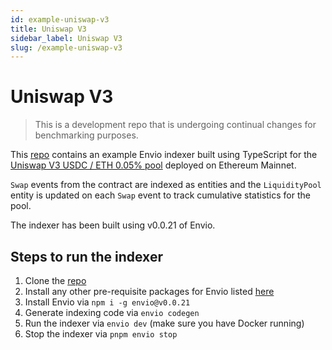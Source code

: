 ```yaml
---
id: example-uniswap-v3
title: Uniswap V3
sidebar_label: Uniswap V3
slug: /example-uniswap-v3
---
```


# Uniswap V3

> This is a development repo that is undergoing continual changes for benchmarking purposes.

This [repo](https://github.com/enviodev/uniV3-swaps) contains an example Envio indexer built using TypeScript for the [Uniswap V3 USDC / ETH
0.05% pool](https://etherscan.io/address/0x88e6a0c2ddd26feeb64f039a2c41296fcb3f5640) deployed on Ethereum Mainnet.

`Swap` events from the contract are indexed as entities and the `LiquidityPool` entity is updated on each `Swap` event to track cumulative statistics for the pool.

The indexer has been built using v0.0.21 of Envio.

## Steps to run the indexer

1. Clone the [repo](https://github.com/enviodev/uniV3-swaps)
1. Install any other pre-requisite packages for Envio listed [here](https://docs.envio.dev/docs/installation#prerequisites)
1. Install Envio via `npm i -g envio@v0.0.21`
1. Generate indexing code via `envio codegen`
1. Run the indexer via `envio dev` (make sure you have Docker running)
1. Stop the indexer via `pnpm envio stop`
